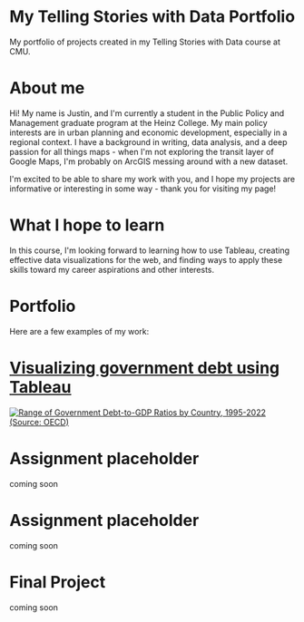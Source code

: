 # My Telling Stories with Data Portfolio
My portfolio of projects created in my Telling Stories with Data course at CMU.

# About me
Hi! My name is Justin, and I'm currently a student in the Public Policy and Management graduate program at the Heinz College. My main policy interests are in urban planning and economic development, especially in a regional context. I have a background in writing, data analysis, and a deep passion for all things maps - when I'm not exploring the transit layer of Google Maps, I'm probably on ArcGIS messing around with a new dataset. 

I'm excited to be able to share my work with you, and I hope my projects are informative or interesting in some way - thank you for visiting my page!

# What I hope to learn
In this course, I'm looking forward to learning how to use Tableau, creating effective data visualizations for the web, and finding ways to apply these skills toward my career aspirations and other interests. 

# Portfolio
Here are a few examples of my work:

# [Visualizing government debt using Tableau](/govdebt.md)
<div class='tableauPlaceholder' id='viz1706561769928' style='position: relative'><noscript><a href='#'><img alt='Range of Government Debt-to-GDP Ratios by Country, 1995-2022 (Source: OECD) ' src='https:&#47;&#47;public.tableau.com&#47;static&#47;images&#47;Go&#47;GovernmentDebt-myversion&#47;Sheet1&#47;1_rss.png' style='border: none' /></a></noscript><object class='tableauViz'  style='display:none;'><param name='host_url' value='https%3A%2F%2Fpublic.tableau.com%2F' /> <param name='embed_code_version' value='3' /> <param name='site_root' value='' /><param name='name' value='GovernmentDebt-myversion&#47;Sheet1' /><param name='tabs' value='no' /><param name='toolbar' value='yes' /><param name='static_image' value='https:&#47;&#47;public.tableau.com&#47;static&#47;images&#47;Go&#47;GovernmentDebt-myversion&#47;Sheet1&#47;1.png' /> <param name='animate_transition' value='yes' /><param name='display_static_image' value='yes' /><param name='display_spinner' value='yes' /><param name='display_overlay' value='yes' /><param name='display_count' value='yes' /><param name='language' value='en-US' /><param name='filter' value='publish=yes' /></object></div>                
<script type='text/javascript'>                    
  var divElement = document.getElementById('viz1706561769928');                    
  var vizElement = divElement.getElementsByTagName('object')[0];                    
  vizElement.style.width='100%';vizElement.style.height=(divElement.offsetWidth*0.75)+'px';                    
  var scriptElement = document.createElement('script');                    
  scriptElement.src = 'https://public.tableau.com/javascripts/api/viz_v1.js';                    
  vizElement.parentNode.insertBefore(scriptElement, vizElement);                
</script>

# Assignment placeholder
coming soon

# Assignment placeholder
coming soon

# Final Project
coming soon
